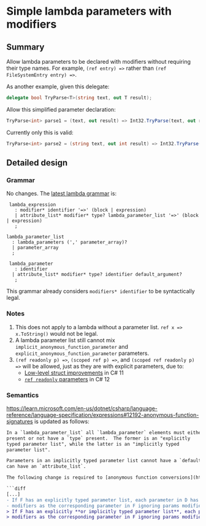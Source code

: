 # Simple lambda parameters with modifiers

## Summary

Allow lambda parameters to be declared with modifiers without requiring their type names. For example, `(ref entry) =>` rather than `(ref FileSystemEntry entry) =>`.

As another example, given this delegate:
```cs
delegate bool TryParse<T>(string text, out T result);
```

Allow this simplified parameter declaration:
```cs
TryParse<int> parse1 = (text, out result) => Int32.TryParse(text, out result);
```

Currently only this is valid:
```cs
TryParse<int> parse2 = (string text, out int result) => Int32.TryParse(text, out result);
```

## Detailed design

### Grammar

No changes.  The [latest lambda grammar](https://github.com/dotnet/csharplang/blob/main/proposals/csharp-12.0/lambda-method-group-defaults.md#detailed-design) is:

```g4
 lambda_expression
   : modifier* identifier '=>' (block | expression)
   | attribute_list* modifier* type? lambda_parameter_list '=>' (block | expression)
   ;

lambda_parameter_list
  : lambda_parameters (',' parameter_array)?
  | parameter_array
  ;

 lambda_parameter
   : identifier
  | attribute_list* modifier* type? identifier default_argument?
   ;
```

This grammar already considers `modifiers* identifier` to be syntactically legal.

### Notes

1. This does not apply to a lambda without a parameter list. `ref x => x.ToString()` would not be legal.
1. A lambda parameter list still cannot mix `implicit_anonymous_function_parameter` and `explicit_anonymous_function_parameter` parameters.
1. `(ref readonly p) =>`, `(scoped ref p) =>`, and `(scoped ref readonly p) =>` will be allowed, just as they are with explicit parameters, due to:
   - [Low-level struct improvements](csharp-11.0/low-level-struct-improvements.md#Syntax) in C# 11
   - [`ref readonly` parameters](csharp-12.0/ref-readonly-parameters.md#parameter-declarations) in C# 12

### Semantics

https://learn.microsoft.com/en-us/dotnet/csharp/language-reference/language-specification/expressions#12192-anonymous-function-signatures is updated as follows:

```diff
In a `lambda_parameter_list` all `lambda_parameter` elements must either have a `type`
present or not have a `type` present.  The former is an "explicitly
typed parameter list", while the latter is an "implicitly typed
parameter list".

Parameters in an implicitly typed parameter list cannot have a `default_argument`.  They
can have an `attribute_list`.

The following change is required to [anonymous function conversions](https://github.com/dotnet/csharplang/blob/main/proposals/csharp-12.0/lambda-method-group-defaults.md#detailed-design):

```diff
[...]
- If F has an explicitly typed parameter list, each parameter in D has the same type and
- modifiers as the corresponding parameter in F ignoring params modifiers and default values.
> If F has an explicitly **or implicitly typed parameter list**, each parameter in D has the same type and
> modifiers as the corresponding parameter in F ignoring params modifiers and default values.
```
